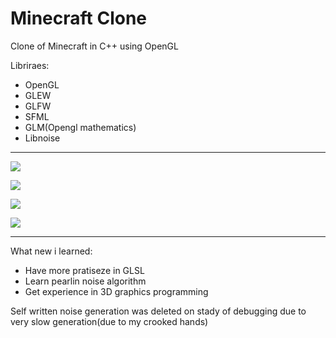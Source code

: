 # Minecraft Clone

Clone of Minecraft in C++ using OpenGL

Libriraes:
* OpenGL
* GLEW
* GLFW
* SFML
* GLM(Opengl mathematics)
* Libnoise
---

![](MineGL/demo/1.png)


![](MineGL/img/2.png)


![](MineGL/img/3.png)

![](https://img.shields.io/tokei/lines/github/cppshizoidS/MineGL)

---
What new i learned:
 * Have more pratiseze in GLSL
 * Learn pearlin noise algorithm
 * Get experience in 3D graphics programming 



Self written noise generation was deleted on stady of debugging due to very slow generation(due to my crooked hands)
